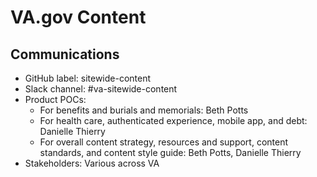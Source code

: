 # VA.gov Content

## Communications
- GitHub label: sitewide-content
- Slack channel: #va-sitewide-content
- Product POCs:
   - For benefits and burials and memorials: Beth Potts
   - For health care, authenticated experience, mobile app, and debt: Danielle Thierry
   - For overall content strategy, resources and support, content standards, and content style guide: Beth Potts, Danielle Thierry 
- Stakeholders: Various across VA

